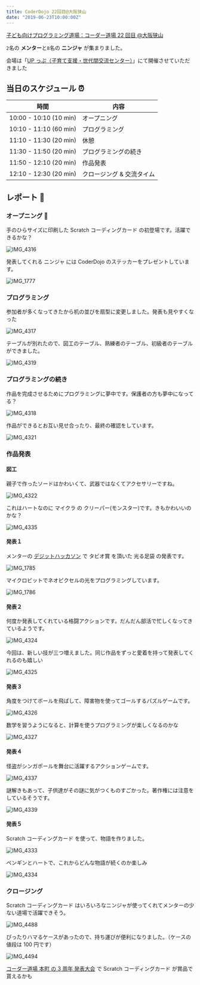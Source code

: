```yaml
---
title: CoderDojo 22回目@大阪狭山
date: "2019-06-23T10:00:00Z"
---
```


[子ども向けプログラミング道場：コーダー道場 22 回目 @大阪狭山](https://coderdojo-hommachi.doorkeeper.jp/events/90143)

`2`名の **メンター**と`8`名の **ニンジャ** が集まりました。

会場は「[UP っぷ（子育て支援・世代間交流センター）](http://www.city.osakasayama.osaka.jp/kosodate_kyoiku/kosodate/upp_kosodatesiensedaikankouryuusenta1/index.html)」にて開催させていただきました

## 当日のスケジュール ⏰

| 時間                   | 内容                      |
| ---------------------- | ------------------------- |
| 10:00 - 10:10 (10 min) | オープニング              |
| 10:10 - 11:10 (60 min) | プログラミング            |
| 11:10 - 11:30 (20 min) | 休憩                      |
| 11:30 - 11:50 (20 min) | プログラミングの続き      |
| 11:50 - 12:10 (20 min) | 作品発表                  |
| 12:10 - 12:30 (20 min) | クロージング & 交流タイム |

## レポート 📝

### オープニング 🎉

手のひらサイズに印刷した Scratch コーディングカード の初登場です。活躍できるかな？

![IMG_4316](./IMG_4316.jpg)

発表してくれる ニンジャ には CoderDojo のステッカーをプレゼントしています。

![IMG_1777](./IMG_1777.jpg)

### プログラミング

参加者が多くなってきたから机の並びを扇型に変更しました。発表も見やすくなった

![IMG_4317](./IMG_4317.jpg)

テーブルが別れたので、図工のテーブル、熟練者のテーブル、初級者のテーブルができました。

![IMG_4319](./IMG_4319.jpg)

### プログラミングの続き

作品を完成させるためにプログラミングに夢中です。保護者の方も夢中になってる？

![IMG_4318](./IMG_4318.jpg)

作品ができるとお互い見せ合ったり、最終の確認をしています。

![IMG_4321](./IMG_4321.jpg)

### 作品発表

#### 図工

親子で作ったソードはかわいくて、武器ではなくてアクセサリーですね。

![IMG_4322](./IMG_4322.jpg)

これはハートなのに マイクラ の クリーパー(モンスター)です。きもかわいいのかな？

![IMG_4335](./IMG_4335.jpg)

#### 発表１

メンターの [デジットハッカソン](https://digithack.jp/) で タビオ賞 を頂いた 光る足袋 の発表です。

![IMG_1785](./IMG_1785.jpg)

マイクロビットでネオピクセルの光をプログラミングしています。

![IMG_1786](./IMG_1786.jpg)

#### 発表２

何度か発表してくれている格闘アクションです。だんだん部活で忙しくなってきているようです。

![IMG_4324](./IMG_4324.jpg)

今回は、新しい技が三つ増えました。同じ作品をずっと愛着を持って発表してくれるのも嬉しい

![IMG_4325](./IMG_4325.jpg)

#### 発表３

角度をつけてボールを飛ばして、障害物を使ってゴールするパズルゲームです。

![IMG_4326](./IMG_4326.jpg)

数学を習うようになると、計算を使うプログラミングが楽しくなるのかな

![IMG_4327](./IMG_4327.jpg)

#### 発表４

怪盗がシンガポールを舞台に活躍するアクションゲームです。

![IMG_4337](./IMG_4337.jpg)

謎解きもあって、子供達がその謎に気がつくものすごかった。著作権には注意をしているそうです。

![IMG_4339](./IMG_4339.jpg)

#### 発表５

Scratch コーディングカード を使って、物語を作りました。

![IMG_4333](./IMG_4333.jpg)

ペンギンとハートで、これからどんな物語が続くのか楽しみ

![IMG_4334](./IMG_4334.jpg)

### クロージング

Scratch コーディングカード はいろいろなニンジャが使ってくれてメンターの少ない道場で活躍できそう。

![IMG_4488](./IMG_4488.jpg)

ぴったりハマるケースがあったので、持ち運びが便利になりました。（ケースの値段は 100 円です）

![IMG_4494](./IMG_4494.jpg)

[コーダー道場 本町 の 3 周年 発表大会](https://coderdojo-hommachi.doorkeeper.jp/events/94472) で Scratch コーディングカード が賞品で貰えるかも

